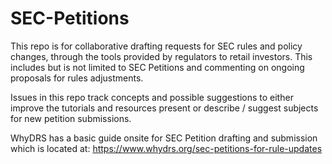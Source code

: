 # SEC-Petitions
This repo is for collaborative drafting requests for SEC rules and policy changes, through the tools provided by regulators to retail investors. This includes but is not limited to SEC Petitions and commenting on ongoing proposals for rules adjustments.

Issues in this repo track concepts and possible suggestions to either improve the tutorials and resources present or describe / suggest subjects for new petition submissions.

WhyDRS has a basic guide onsite for SEC Petition drafting and submission which is located at: https://www.whydrs.org/sec-petitions-for-rule-updates
